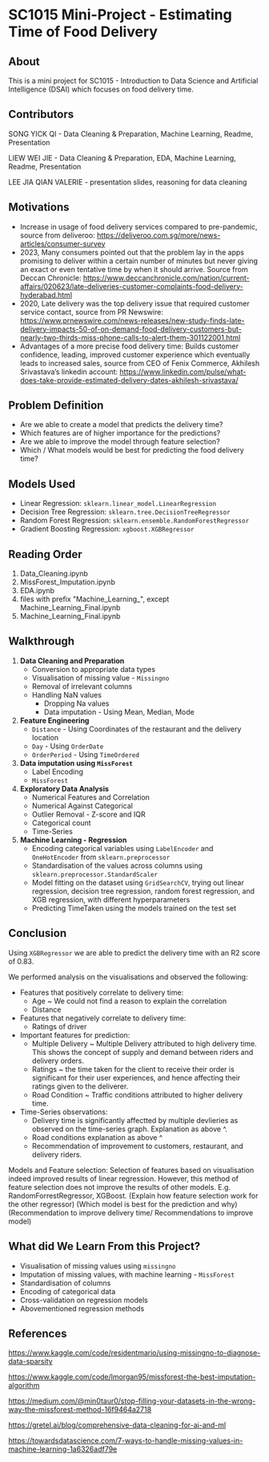 # SC1015 Mini-Project - Estimating Time of Food Delivery

## About
This is a mini project for SC1015 - Introduction to Data Science and Artificial Intelligence (DSAI) which focuses on food delivery time.

## Contributors
SONG YICK QI - Data Cleaning & Preparation, Machine Learning, Readme, Presentation

LIEW WEI JIE - Data Cleaning & Preparation, EDA, Machine Learning, Readme, Presentation

LEE JIA QIAN VALERIE - presentation slides, reasoning for data cleaning


## Motivations
- Increase in usage of food delivery services compared to pre-pandemic, source from deliveroo: https://deliveroo.com.sg/more/news-articles/consumer-survey
- 2023, Many consumers pointed out that the problem lay in the apps promising to deliver within a certain number of minutes but never giving an exact or even tentative time by when it should arrive. Source from Deccan Chronicle: https://www.deccanchronicle.com/nation/current-affairs/020623/late-deliveries-customer-complaints-food-delivery-hyderabad.html
- 2020, Late delivery was the top delivery issue that required customer service contact, source from PR Newswire: https://www.prnewswire.com/news-releases/new-study-finds-late-delivery-impacts-50-of-on-demand-food-delivery-customers-but-nearly-two-thirds-miss-phone-calls-to-alert-them-301122001.html
- Advantages of a more precise food delivery time: Builds customer confidence, leading, improved customer experience which eventually leads to increased sales, source from CEO of Fenix Commerce, Akhilesh Srivastava’s linkedin account: https://www.linkedin.com/pulse/what-does-take-provide-estimated-delivery-dates-akhilesh-srivastava/

## Problem Definition
- Are we able to create a model that predicts the delivery time? 
- Which features are of higher importance for the predictions?
- Are we able to improve the model through feature selection?
- Which / What models would be best for predicting the food delivery time?

## Models Used
- Linear Regression: `sklearn.linear_model.LinearRegression`
- Decision Tree Regression: `sklearn.tree.DecisionTreeRegressor`
- Random Forest Regression: `sklearn.ensemble.RandomForestRegressor`
- Gradient Boosting Regression: `xgboost.XGBRegressor`

## Reading Order
1. Data_Cleaning.ipynb
2. MissForest_Imputation.ipynb
3. EDA.ipynb
4. files with prefix "Machine_Learning_", except Machine_Learning_Final.ipynb
5. Machine_Learning_Final.ipynb

## Walkthrough
1. **Data Cleaning and Preparation**
    - Conversion to appropriate data types
    - Visualisation of missing value - `Missingno`
    - Removal of irrelevant columns
    - Handling NaN values
      - Dropping Na values
      - Data imputation - Using Mean, Median, Mode
2. **Feature Engineering**
    - `Distance` - Using Coordinates of the restaurant and the delivery location
    - `Day` - Using `OrderDate`
    - `OrderPeriod` - Using `TimeOrdered`
3. **Data imputation using `MissForest`**
    - Label Encoding
    - `MissForest`
4. **Exploratory Data Analysis** 
    - Numerical Features and Correlation 
    - Numerical Against Categorical 
    - Outlier Removal - Z-score and IQR
    - Categorical count
    - Time-Series
5. **Machine Learning - Regression**
    - Encoding categorical variables using `LabelEncoder` and `OneHotEncoder` from `sklearn.preprocessor`
    - Standardisation of the values across columns using `sklearn.preprocessor.StandardScaler`
    - Model fitting on the dataset using `GridSearchCV`, trying out linear regression, decision tree regression, random forest regression, and XGB regression, with different hyperparameters
    - Predicting TimeTaken using the models trained on the test set

## Conclusion
Using `XGBRegressor` we are able to predict the delivery time with an R2 score of 0.83. 

We performed analysis on the visualisations and observed the following:
  - Features that positively correlate to delivery time:
    - Age ~ We could not find a reason to explain the correlation
    - Distance
  - Features that negatively correlate to delivery time:
    - Ratings of driver
  - Important features for prediction: 
    - Multiple Delivery ~ Multiple Delivery attributed to high delivery time. This shows the concept of supply and demand between riders and delivery orders. 
    - Ratings ~ the time taken for the client to receive their order is significant for their user experiences, and hence affecting their ratings given to the deliverer.
    - Road Condition ~ Traffic conditions attributed to higher delivery time.
  - Time-Series observations:
    - Delivery time is significantly affectted by multiple devlieries as observed on the time-series graph. Explanation as above ^.
    - Road conditions explanation as above ^
    - Recommendation of improvement to customers, restaurant, and delivery riders.

Models and Feature selection:
Selection of features based on visualisation indeed improved results of linear regression. However,  this method of feature selection does not improve the results of other models. E.g. RandomForrestRegressor, XGBoost. (Explain how feature selection work for the other regressor)
(Which model is best for the prediction and why)
(Recommendation to improve delivery time/ Recommendations to improve model)


## What did We Learn From this Project?
  - Visualisation of missing values using `missingno`
  - Imputation of missing values, with machine learning - `MissForest`
  - Standardisation of columns
  - Encoding of categorical data
  - Cross-validation on regression models
  - Abovementioned regression methods

## References
https://www.kaggle.com/code/residentmario/using-missingno-to-diagnose-data-sparsity

https://www.kaggle.com/code/lmorgan95/missforest-the-best-imputation-algorithm

https://medium.com/@min0taur0/stop-filling-your-datasets-in-the-wrong-way-the-missforest-method-16f9464a2718  

https://gretel.ai/blog/comprehensive-data-cleaning-for-ai-and-ml 

https://towardsdatascience.com/7-ways-to-handle-missing-values-in-machine-learning-1a6326adf79e



